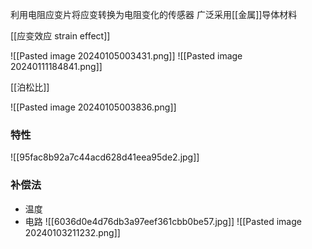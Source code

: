利用电阻应变片将应变转换为电阻变化的传感器
广泛采用[[金属]]导体材料

[[应变效应 strain effect]]

![[Pasted image 20240105003431.png]]
![[Pasted image 20240111184841.png]]

[[泊松比]]

![[Pasted image 20240105003836.png]]
### 特性
![[95fac8b92a7c44acd628d41eea95de2.jpg]]

### 补偿法
- 温度
- 电路
![[6036d0e4d76db3a97eef361cbb0be57.jpg]]
![[Pasted image 20240103211232.png]]

